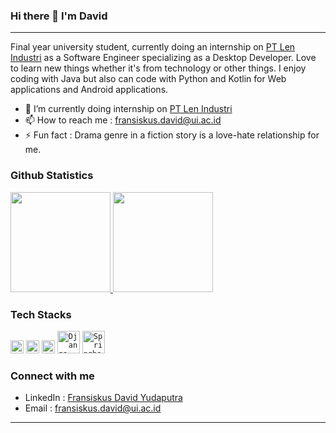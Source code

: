 ### Hi there 👋 I'm David
---

Final year university student, currently doing an internship on <a href=https://www.len.co.id/>PT Len Industri</a> as a Software Engineer specializing as a Desktop Developer. Love to learn new things whether it's from technology or other things. I enjoy coding with Java but also can code with Python and Kotlin for Web applications and Android applications.
- 🔭 I’m currently doing internship on <a href=https://www.len.co.id/>PT Len Industri</a>
- 📫 How to reach me : fransiskus.david@ui.ac.id
- ⚡ Fun fact : Drama genre in a fiction story is a love-hate relationship for me. 

### Github Statistics
<p align="left">
<a href="https://github.com/CicusAjadah">
  <img height="160em" src="https://github-readme-stats-eight-theta.vercel.app/api?username=CicusAjadah&show_icons=true&theme=algolia&include_all_commits=true&count_private=true"/>
  <img height="160em" src="https://github-readme-stats-eight-theta.vercel.app/api/top-langs/?username=CicusAjadah&layout=compact&langs_count=8&theme=algolia"/>
</a>
</p>

### Tech Stacks
  <code><img alt="Java" title="Java" width="21px" src="https://logos-download.com/wp-content/uploads/2016/10/Java_logo-414x700.png" /></code>
  <code><img alt="Python" title="Python" width="21px" src="https://logos-download.com/wp-content/uploads/2016/10/Python_logo_icon.png" /></code>
  <code><img alt="Kotlin" title="Kotlin" width="21px" src="https://cdn.freebiesupply.com/logos/large/2x/kotlin-1-logo-png-transparent.png" /></code>
  <code><img alt="Django" title="Django (Python Web Development Framework)" width="36px" src="https://logos-download.com/wp-content/uploads/2019/06/Django_Logo.png" /></code>
  <code><img alt="Springboot" title="Springboot (Java Web Development Framework)" width="36px" src="https://www.nextre.it/wp-content/uploads/2020/09/spring-boot-scaled-1.jpg" /></code> <br>

### Connect with me
- LinkedIn : <a href=https://www.linkedin.com/in/fransiskus-david-yudaputra-147929205/> Fransiskus David Yudaputra </a>
- Email :  fransiskus.david@ui.ac.id 

---
